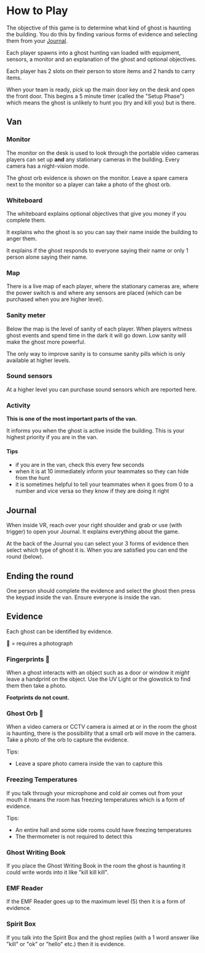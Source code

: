 # How to Play

The objective of this game is to determine what kind of ghost is haunting the building. You do this by finding various forms of evidence and selecting them from your [Journal](#Journal).

Each player spawns into a ghost hunting van loaded with equipment, sensors, a monitor and an explanation of the ghost and optional objectives.

Each player has 2 slots on their person to store items and 2 hands to carry items.

When your team is ready, pick up the main door key on the desk and open the front door. This begins a 5 minute timer (called the "Setup Phase") which means the ghost is unlikely to hunt you (try and kill you) but is there.

## Van

### Monitor

The monitor on the desk is used to look through the portable video cameras players can set up **and** any stationary cameras in the building. Every camera has a night-vision mode.

The ghost orb evidence is shown on the monitor. Leave a spare camera next to the monitor so a player can take a photo of the ghost orb.

### Whiteboard

The whiteboard explains optional objectives that give you money if you complete them.

It explains who the ghost is so you can say their name inside the building to anger them.

It explains if the ghost responds to everyone saying their name or only 1 person alone saying their name.

### Map

There is a live map of each player, where the stationary cameras are, where the power switch is and where any sensors are placed (which can be purchased when you are higher level).

### Sanity meter

Below the map is the level of sanity of each player. When players witness ghost events and spend time in the dark it will go down. Low sanity will make the ghost more powerful.

The only way to improve sanity is to consume sanity pills which is only available at higher levels.

### Sound sensors

At a higher level you can purchase sound sensors which are reported here.

### Activity

**This is one of the most important parts of the van.**

It informs you when the ghost is active inside the building. This is your highest priority if you are in the van.

#### Tips

- if you are in the van, check this every few seconds
- when it is at 10 immediately inform your teammates so they can hide from the hunt
- it is sometimes helpful to tell your teammates when it goes from 0 to a number and vice versa so they know if they are doing it right

## Journal

When inside VR, reach over your right shoulder and grab or use (with trigger) to open your Journal. It explains everything about the game.

At the back of the Journal you can select your 3 forms of evidence then select which type of ghost it is. When you are satisfied you can end the round (below).

## Ending the round

One person should complete the evidence and select the ghost then press the keypad inside the van. Ensure everyone is inside the van.

## Evidence

Each ghost can be identified by evidence.

📸 = requires a photograph

### Fingerprints 📸

When a ghost interacts with an object such as a door or window it _might_ leave a handprint on the object. Use the UV Light or the glowstick to find them then take a photo.

**Footprints do not count.**

### Ghost Orb 📸

When a video camera or CCTV camera is aimed at or in the room the ghost is haunting, there is the possibility that a small orb will move in the camera. Take a photo of the orb to capture the evidence.

Tips:

- Leave a spare photo camera inside the van to capture this

### Freezing Temperatures

If you talk through your microphone and cold air comes out from your mouth it means the room has freezing temperatures which is a form of evidence.

Tips:

- An entire hall and some side rooms could have freezing temperatures
- The thermometer is not required to detect this

### Ghost Writing Book

If you place the Ghost Writing Book in the room the ghost is haunting it could write words into it like "kill kill kill".

### EMF Reader

If the EMF Reader goes up to the maximum level (5) then it is a form of evidence.

### Spirit Box

If you talk into the Spirit Box and the ghost replies (with a 1 word answer like "kill" or "ok" or "hello" etc.) then it is evidence.
